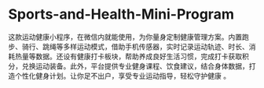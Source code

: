 # Sports-and-Health-Mini-Program
这款运动健康小程序，在微信内就能使用，为你量身定制健康管理方案。内置跑步、骑行、跳绳等多样运动模式，借助手机传感器，实时记录运动轨迹、时长、消耗热量等数据。还设有健康打卡板块，帮助养成良好生活习惯，完成打卡获取积分，兑换运动装备。此外，平台提供专业健身课程、饮食建议，结合身体数据，打造个性化健身计划。让你足不出户，享受专业运动指导，轻松守护健康 。
